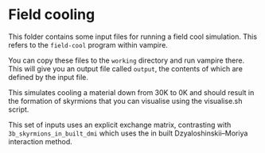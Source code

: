 # Field cooling 

This folder contains some input files for running a field cool simulation. This refers to the `field-cool` program within vampire. 

You can copy these files to the `working` directory and run vampire there. This will give you an output file called `output`, the contents of which are defined by the input file. 

This simulates cooling a material down from 30K to 0K and should result in the formation of skyrmions that you can visualise using the visualise.sh script. 

This set of inputs uses an explicit exchange matrix, contrasting with `3b_skyrmions_in_built_dmi` which uses the in built Dzyaloshinskii–Moriya interaction method.  
